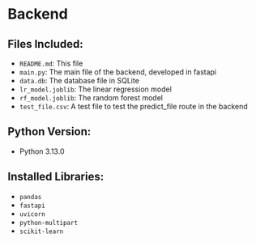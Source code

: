 # Backend

## Files Included:

- `README.md`: This file
- `main.py`: The main file of the backend, developed in fastapi
- `data.db`: The database file in SQLite
- `lr_model.joblib`: The linear regression model
- `rf_model.joblib`: The random forest model
- `test_file.csv`: A test file to test the predict_file route in the backend

## Python Version:

- Python 3.13.0

## Installed Libraries:

- `pandas`
- `fastapi`
- `uvicorn`
- `python-multipart`
- `scikit-learn`